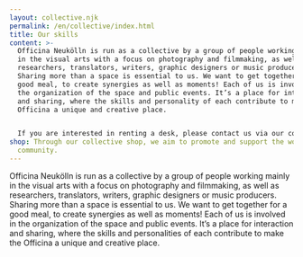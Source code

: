 ```yaml
---
layout: collective.njk
permalink: /en/collective/index.html
title: Our skills
content: >-
  Officina Neukölln is run as a collective by a group of people working mainly
  in the visual arts with a focus on photography and filmmaking, as well as
  researchers, translators, writers, graphic designers or music producers.
  Sharing more than a space is essential to us. We want to get together for a
  good meal, to create synergies as well as moments! Each of us is involved in
  the organization of the space and public events. It’s a place for interaction
  and sharing, where the skills and personality of each contribute to make the
  Officina a unique and creative place.


  If you are interested in renting a desk, please contact us via our contact form.
shop: Through our collective shop, we aim to promote and support the work of our
  community.
---
```


Officina Neukölln is run as a collective by a group of people working mainly in the visual arts with a focus on photography and filmmaking, as well as researchers, translators, writers, graphic designers or music producers. Sharing more than a space is essential to us. We want to get together for a good meal, to create synergies as well as moments! Each of us is involved in the organization of the space and public events. It’s a place for interaction and sharing, where the skills and personalities of each contribute to make the Officina a unique and creative place.